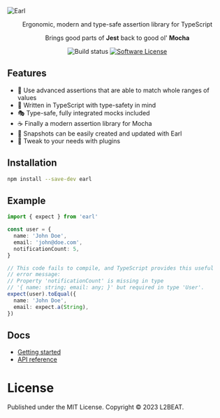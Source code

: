 ![Earl](https://raw.githubusercontent.com/l2beat/earl/master/gh-cover.png)

<p align="center">
  <p align="center">Ergonomic, modern and type-safe assertion library for TypeScript</p>
  <p align="center">Brings good parts of <b>Jest</b> back to good ol' <b>Mocha</b></p>
  <p align="center">
    <img alt="Build status" src="https://github.com/l2beat/earl/workflows/CI/badge.svg">
    <a href="https://github.com/l2beat/earl/tree/master/LICENSE"><img alt="Software License" src="https://img.shields.io/badge/license-MIT-brightgreen.svg"></a>
  </p>
</p>

## Features

- 💪 Use advanced assertions that are able to match whole ranges of values
- 🤖 Written in TypeScript with type-safety in mind
- 🎭 Type-safe, fully integrated mocks included
- ☕ Finally a modern assertion library for Mocha
- 📸 Snapshots can be easily created and updated with Earl
- 🔌 Tweak to your needs with plugins

## Installation

```sh
npm install --save-dev earl
```

## Example

```typescript
import { expect } from 'earl'

const user = {
  name: 'John Doe',
  email: 'john@doe.com',
  notificationCount: 5,
}

// This code fails to compile, and TypeScript provides this useful
// error message:
// Property 'notificationCount' is missing in type
// '{ name: string; email: any; }' but required in type 'User'.
expect(user).toEqual({
  name: 'John Doe',
  email: expect.a(String),
})
```

## Docs

- [Getting started](https://earljs.dev/introduction/getting-started.html)
- [API reference](https://earljs.dev/api/api-reference.html)

# License

Published under the MIT License. Copyright © 2023 L2BEAT.
